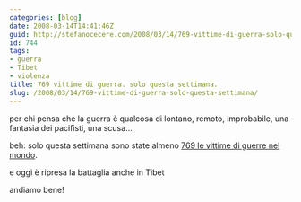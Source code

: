 ```yaml
---
categories: [blog]
date: 2008-03-14T14:41:46Z
guid: http://stefanocecere.com/2008/03/14/769-vittime-di-guerra-solo-questa-settimana/
id: 744
tags:
- guerra
- Tibet
- violenza
title: 769 vittime di guerra. solo questa settimana.
slug: /2008/03/14/769-vittime-di-guerra-solo-questa-settimana/
---
```


per chi pensa che la guerra è qualcosa di lontano, remoto, improbabile, una fantasia dei pacifisti, una scusa…
  
beh: solo questa settimana sono state almeno [769 le vittime di guerre nel mondo](http://www.peacereporter.net/dettaglio_articolo.php?idc=0&idart=10444).

e oggi è ripresa la battaglia anche in Tibet
  
andiamo bene!